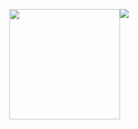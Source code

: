 

<div align="left" style="display: flex">
  <div>
    
  <img width="200" src="https://i.pinimg.com/originals/e7/b8/7a/e7b87a8252bef678e1dd65e631808786.gif"/>
  </div>
  <div>
  <img src="https://readme-typing-svg.demolab.com?font=JetBrains+Mono&weight=500&size=22&pause=1000&color=D79921&center=true&vCenter=true&width=435&lines=const+developer+%3D+%7B;%E2%80%8E+%E2%80%8Ecreative%3A+true%2C;%E2%80%8E+%E2%80%8Ecoding%3A+true;%7D" />
  </div>
</div>




